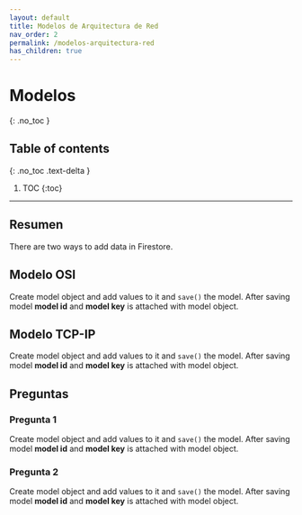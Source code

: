 ```yaml
---
layout: default
title: Modelos de Arquitectura de Red
nav_order: 2
permalink: /modelos-arquitectura-red
has_children: true
---
```





# Modelos
{: .no_toc }

## Table of contents
{: .no_toc .text-delta }

1. TOC
{:toc}

---

## Resumen
There are two ways to add data in Firestore.

## Modelo OSI
Create model object and add values to it and `save()` the model. After saving model **model id** and 
**model key** is attached with model object.

## Modelo TCP-IP
Create model object and add values to it and `save()` the model. After saving model **model id** and 
**model key** is attached with model object.

## Preguntas

### Pregunta 1
Create model object and add values to it and `save()` the model. After saving model **model id** and 
**model key** is attached with model object.

### Pregunta 2
Create model object and add values to it and `save()` the model. After saving model **model id** and 
**model key** is attached with model object.
